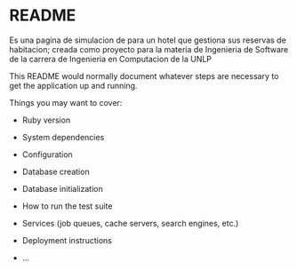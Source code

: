 # README
Es una pagina de simulacion de para un hotel que gestiona sus reservas de habitacion; creada como proyecto para la materia de Ingenieria de Software de la carrera de Ingenieria en Computacion de la UNLP

This README would normally document whatever steps are necessary to get the
application up and running.

Things you may want to cover:

* Ruby version

* System dependencies

* Configuration

* Database creation

* Database initialization

* How to run the test suite

* Services (job queues, cache servers, search engines, etc.)

* Deployment instructions

* ...


